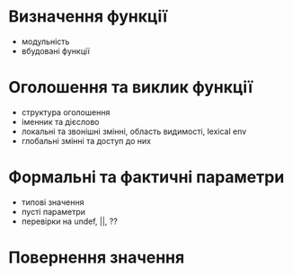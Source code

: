 # Визначення функції
- модульність
- вбудовані функції
# Оголошення та виклик функції
- структура оголошення
- іменник та дієслово
- локальні та звонішні змінні, область видимості, lexical env
- глобальні змінні та доступ до них
# Формальні та фактичні параметри
- типові значення
- пусті параметри
- перевірки на undef, ||, ??
# Повернення значення
